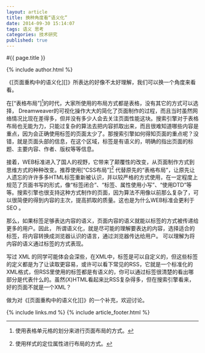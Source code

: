 ```yaml
---
layout: article
title: 换种角度看“语义化”
date: 2014-09-30 15:14:07
tags: 语义 思考
categories: 技术研究
published: true
---
```


#{{ page.title }}

{% include author.html %}

《[页面重构中的语义化][]》所表达的好像不太好理解，我们可以换一个角度来看看。

在[“表格布局”][^1]的时代，大家所使用的布局方式都是表格，没有其它的方式可以选择， Dreamweaver的可视化操作大大的简化了页面制作的过程，而且当时虽然网络情况比现在差得多，但并没有多少人会去关注页面性能这块。搜索引擎对于表格布局也无能为力，只能过复杂的算法去把内容抓取出来，而且很难知道哪些内容是重点，因为会正确使用标签的页面太少了。那搜索引擎如何得知页面的重点呢？没错，就是页面头部的信息，在这个区域，标签是有语义的，明确的指出页面的标题、主要内容、作者、版权等等信息。

接着，WEB标准进入了国人的视野，它带来了颠覆性的改变，从页面制作方式到思维方式的种种改变。推荐使用[“CSS布局”][^2] 代替原先的“表格布局”，让原先让人遗忘的许许多多HTML标签重新被认识，并以较严格的方式使用，在一定程度上规范了页面书写的形式，像“标签闭合”、“标签、属性使用小写”、“使用DTD”等等。搜索引擎也很支持这种方式制作的页面，因为算法不用像以前那么复杂了，可以很简便的得到内容的主次，提高抓取的质量。这也是为什么WEB标准会更利于 SEO 。

那么，如果标签足够表达内容的语义，页面内容的语义就能以标签的方式被传递给更多的用户。因此， 所谓语义化，就是尽可能的理解要表达的内容，选择适合的标签，将内容转换成浏览器认识的语言，通过浏览器传达给用户。 可以理解为将内容的语义通过标签的方式表现。

写过 XML 的同学可能体会会深些，在XML中，标签是可以自定义的，但这些标签的定义都是为了让读取更容易，或许可以看下常见的RSS，它就是一个标准化的XML格式，但RSS里使用的标签都是有语义的，你可以通过标签很清楚的看出哪部分是代表什么的。虽然(X)HTML看起来比RSS复杂得多，但在搜索引擎看来，好的页面不就是一个XML？

做为对《[页面重构中的语义化][]》的一个补充，欢迎讨论。

[^1]:使用表格单元格的划分来进行页面布局的方式。

[^2]:使用样式的定位属性进行布局的方式。

{% include links.md %}
{% include article_footer.html %}
